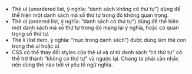 - Thẻ ul (unordered list, ý nghĩa: “danh sách không có thứ tự”) dùng để thể hiện một danh sách mà số thứ tự trong đó không quan trọng.
- Thẻ ol (ordered list, ý nghĩa: “danh sách có thứ tự”) dùng để thể hiện một danh sách mà số thứ tự trong đó mang lại ý nghĩa, hoặc có quan trọng số thứ tự.
- Thẻ li (list item, ý nghĩa: “mục trong danh sách”) được dùng làm thẻ con trong thẻ ul hoặc ol.
- CSS có thể thay đổi styles của thẻ ul và ol từ danh sách “có thứ tự” có thể trở thành “không có thứ tự” và ngược lại. Chúng ta phải cân nhắc nên dùng thẻ nào bởi vì yếu tố ngữ nghĩa.
